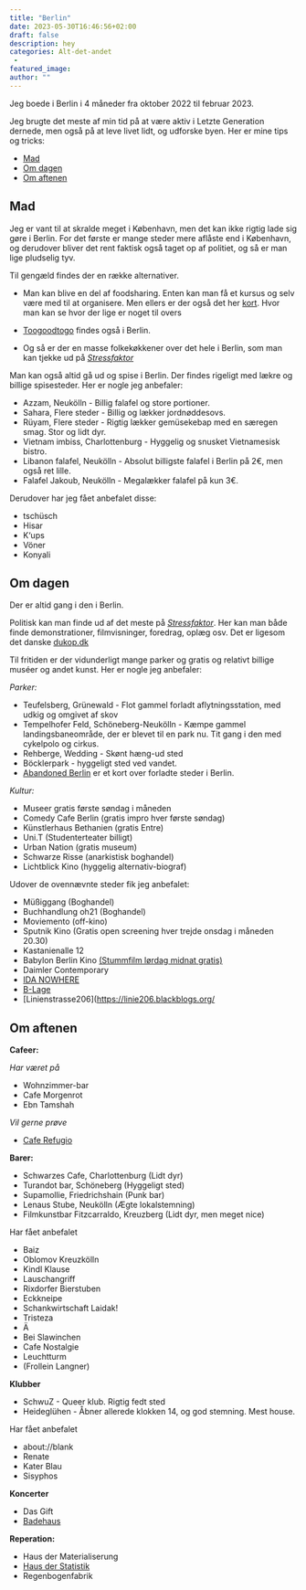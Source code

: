 ```yaml
---
title: "Berlin"
date: 2023-05-30T16:46:56+02:00
draft: false
description: hey
categories: Alt-det-andet
 -
featured_image:
author: ""
---
```

Jeg boede i Berlin i 4 måneder fra oktober 2022 til februar 2023. 

Jeg brugte det meste af min tid på at være aktiv i Letzte Generation dernede, men også på at leve livet lidt, og udforske byen. Her er mine tips og tricks:

- [Mad](#mad)
- [Om dagen](#om-dagen)
- [Om aftenen](#om-aftenen)

## Mad

Jeg er vant til at skralde meget i København, men det kan ikke rigtig lade sig gøre i Berlin. For det første er mange steder mere aflåste end i København, og derudover bliver det rent faktisk også taget op af politiet, og så er man lige pludselig tyv.

Til gengæld findes der en række alternativer.

- Man kan blive en del af foodsharing. Enten kan man få et kursus og selv være med til at organisere. Men ellers er der også det her [kort](https://foodsharing.de/karte). Hvor man kan se hvor der lige er noget til overs

- [Toogoodtogo](https://www.toogoodtogo.com/en-us) findes også i Berlin.

- Og så er der en masse folkekøkkener over det hele i Berlin, som man kan tjekke ud på [*Stressfaktor*](https://stressfaktor.squat.net/)

Man kan også altid gå ud og spise i Berlin. Der findes rigeligt med lækre og billige spisesteder. Her er nogle jeg anbefaler:

- Azzam, Neukölln - Billig falafel og store portioner.
- Sahara, Flere steder - Billig og lækker jordnøddesovs.
- Rüyam, Flere steder - Rigtig lækker gemüsekebap med en særegen smag. Stor og lidt dyr.
- Vietnam imbiss, Charlottenburg - Hyggelig og snusket Vietnamesisk bistro.
- Libanon falafel, Neukölln - Absolut billigste falafel i Berlin på 2€, men også ret lille.
- Falafel Jakoub, Neukölln - Megalækker falafel på kun 3€.

Derudover har jeg fået anbefalet disse:

- tschüsch
- Hisar
- K‘ups
- Vöner
- Konyali

## Om dagen

Der er altid gang i den i Berlin. 

Politisk kan man finde ud af det meste på [*Stressfaktor*](https://stressfaktor.squat.net/). Her kan man både finde demonstrationer, filmvisninger, foredrag, oplæg osv. Det er ligesom det danske [dukop.dk](https://dukop.dk)

Til fritiden er der vidunderligt mange parker og gratis og relativt billige muséer og andet kunst. Her er nogle jeg anbefaler:

*Parker:*

- Teufelsberg, Grünewald - Flot gammel forladt aflytningsstation, med udkig og omgivet af skov
- Tempelhofer Feld, Schöneberg-Neukölln - Kæmpe gammel landingsbaneområde, der er blevet til en park nu. Tit gang i den med cykelpolo og cirkus.
- Rehberge, Wedding - Skønt hæng-ud sted
- Böcklerpark - hyggeligt sted ved vandet.
- [Abandoned Berlin](https://www.abandonedberlin.com/map/) er et kort over forladte steder i Berlin.

*Kultur:*

- Museer gratis første søndag i måneden
- Comedy Cafe Berlin (gratis impro hver første søndag)
- Künstlerhaus Bethanien (gratis Entre)
- Uni.T (Studenterteater billigt)
- Urban Nation (gratis museum)
- Schwarze Risse (anarkistisk boghandel)
- Lichtblick Kino (hyggelig alternativ-biograf)

Udover de ovennævnte steder fik jeg anbefalet:

- Müßiggang (Boghandel)
- Buchhandlung oh21 (Boghandel)
- Moviemento (off-kino)
- Sputnik Kino (Gratis open screening hver trejde onsdag i måneden 20.30)
- Kastanienalle 12
- Babylon Berlin Kino [(Stummfilm lørdag midnat gratis)](https://babylonberlin.eu/programm/filmreihen/stummfilm)
- Daimler Contemporary
- [IDA NOWHERE](https://www.ida-nowhere.com/about/)
- [B-Lage](https://b-lage.de/pages/kontakt)
- [Linienstrasse206](https://linie206.blackblogs.org/

## Om aftenen

**Cafeer:**

*Har været på*

- Wohnzimmer-bar
- Cafe Morgenrot
- Ebn Tamshah

*Vil gerne prøve*

- [Cafe Refugio](https://refugio.berlin)

**Barer:**

- Schwarzes Cafe, Charlottenburg (Lidt dyr)
- Turandot bar, Schöneberg (Hyggeligt sted)
- Supamollie, Friedrichshain (Punk bar)
- Lenaus Stube, Neukölln (Ægte lokalstemning)
- Filmkunstbar Fitzcarraldo, Kreuzberg (Lidt dyr, men meget nice)

Har fået anbefalet

- Baiz
- Oblomov Kreuzkölln
- Kindl Klause
- Lauschangriff
- Rixdorfer Bierstuben
- Eckkneipe
- Schankwirtschaft Laidak!
- Tristeza
- Ä
- Bei Slawinchen
- Cafe Nostalgie
- Leuchtturm
- (Frollein Langner)

**Klubber**

- SchwuZ - Queer klub. Rigtig fedt sted
- Heideglühen - Åbner allerede klokken 14, og god stemning. Mest house.

Har fået anbefalet

- about://blank
- Renate
- Kater Blau
- Sisyphos

**Koncerter**

- Das Gift
- [Badehaus](https://badehaus-berlin.com/)

**Reperation:**

- Haus der Materialiserung
- [Haus der Statistik](https://hausderstatistik.org/)
- Regenbogenfabrik